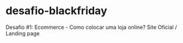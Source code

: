 # desafio-blackfriday
Desafio #1: Ecommerce - Como colocar uma loja online? Site Oficial / Landing page
